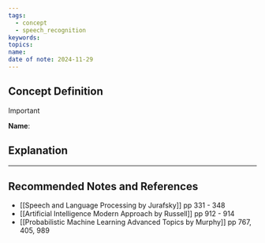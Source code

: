 ```yaml
---
tags:
  - concept
  - speech_recognition
keywords: 
topics: 
name: 
date of note: 2024-11-29
---
```


## Concept Definition

>[!important]
>**Name**: 



## Explanation





-----------
##  Recommended Notes and References


- [[Speech and Language Processing by Jurafsky]] pp 331 - 348
- [[Artificial Intelligence Modern Approach by Russell]] pp 912 - 914
- [[Probabilistic Machine Learning Advanced Topics by Murphy]] pp 767, 405, 989